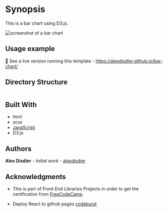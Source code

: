 # Synopsis

This is a bar chart using D3.js.

![screenshot of a bar chart](/src/screenshot.jpg?raw=true "screenshot of a bar chart")

## Usage example

:construction: See a live version running this template - https://alexdisdier.github.io/bar-chart/

## Directory Structure

```bash

```

## Built With

* html
* scss
* [JavaScript](https://developer.mozilla.org/bm/docs/Web/JavaScript)
* D3.js

## Authors

**Alex Disdier** - *Initial work* - [alexdisdier](https://github.com/alexdisdier)

## Acknowledgments

* This is part of Front End Libraries Projects in order to get the certification from [FreeCodeCamp](https://learn.freecodecamp.org/data-visualization/data-visualization-projects/visualize-data-with-a-bar-chart)

* Deploy React to github pages [codeburst](https://codeburst.io/deploy-react-to-github-pages-to-create-an-amazing-website-42d8b09cd4d)


